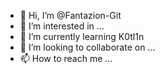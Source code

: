 - 👋 Hi, I’m @Fantazion-Git
- 👀 I’m interested in ...
- 🌱 I’m currently learning K0tl1n
- 💞️ I’m looking to collaborate on ...
- 📫 How to reach me ...

<!---
Fantazion-Git/Fantazion-Git is a ✨ special ✨ repository because its `README.md` (this file) appears on your GitHub profile.
You can click the Preview link to take a look at your changes.
--->
